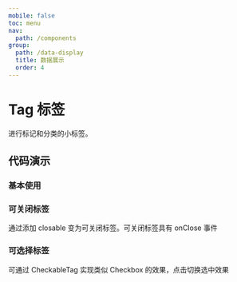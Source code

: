 ```yaml
---
mobile: false
toc: menu
nav:
  path: /components
group:
  path: /data-display
  title: 数据展示
  order: 4
---
```

# Tag 标签

进行标记和分类的小标签。

## 代码演示

### 基本使用

<code src="./demo/demo1.tsx"></code>

### 可关闭标签

通过添加 closable 变为可关闭标签。可关闭标签具有 onClose 事件

<code src="./demo/closable.tsx"></code>

### 可选择标签

可通过 CheckableTag 实现类似 Checkbox 的效果，点击切换选中效果

<code src="../CheckableTag/demo/demo1.tsx"></code>

<API src="./Tag.tsx" props="color|variant|closable|onClose"></API>

<API src="../CheckableTag/CheckableTag.tsx" props="checked|defaultChecked|onChange"></API>

